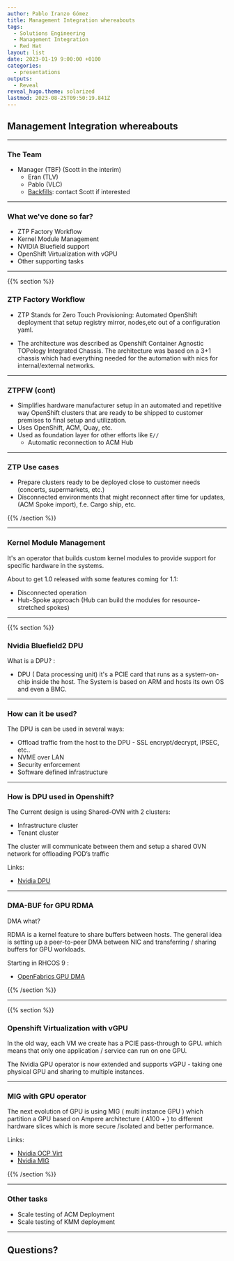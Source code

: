 ```yaml
---
author: Pablo Iranzo Gómez
title: Management Integration whereabouts
tags:
  - Solutions Engineering
  - Management Integration
  - Red Hat
layout: list
date: 2023-01-19 9:00:00 +0100
categories:
  - presentations
outputs:
  - Reveal
reveal_hugo.theme: solarized
lastmod: 2023-08-25T09:50:19.841Z
---
```


## Management Integration whereabouts

---

### The Team

- Manager (TBF) (Scott in the interim)
  - Eran (TLV)
  - Pablo (VLC)
  - [Backfills](https://global-redhat.icims.com/jobs/96128/ecosystem-field-engineer--industrial-and-edge/job?hub=7): contact Scott if interested

---

### What we've done so far?

- ZTP Factory Workflow
- Kernel Module Management
- NVIDIA Bluefield support
- OpenShift Virtualization with vGPU
- Other supporting tasks

---

{{% section %}}

### ZTP Factory Workflow

- ZTP Stands for Zero Touch Provisioning: Automated OpenShift deployment that setup registry mirror, nodes,etc out of a configuration yaml.

- The architecture was described as Openshift Container Agnostic TOPology Integrated Chassis. The architecture was based on a 3+1 chassis which had everything needed for the automation with nics for internal/external networks.

---

### ZTPFW (cont)

- Simplifies hardware manufacturer setup in an automated and repetitive way OpenShift clusters that are ready to be shipped to customer premises to final setup and utilization.
- Uses OpenShift, ACM, Quay, etc.
- Used as foundation layer for other efforts like `E//`
  - Automatic reconnection to ACM Hub

---

### ZTP Use cases

- Prepare clusters ready to be deployed close to customer needs (concerts, supermarkets, etc.)
- Disconnected environments that might reconnect after time for updates, (ACM Spoke import), f.e. Cargo ship, etc.

{{% /section %}}

---

### Kernel Module Management

It's an operator that builds custom kernel modules to provide support for specific hardware in the systems.

About to get 1.0 released with some features coming for 1.1:

- Disconnected operation
- Hub-Spoke approach (Hub can build the modules for resource-stretched spokes)

---
{{% section %}}
### Nvidia Bluefield2 DPU

What is a DPU? :

- DPU ( Data processing unit) it's a PCIE card that runs as a system-on-chip inside the host. The System is based on ARM and hosts its own OS and even a BMC.

---

### How can it be used?

The DPU is can be used in several ways:

- Offload traffic from the host to the DPU - SSL encrypt/decrypt, IPSEC, etc..
- NVME over LAN
- Security enforcement
- Software defined infrastructure

---

### How is DPU used in Openshift?

The Current design is using Shared-OVN with 2 clusters:

- Infrastructure cluster
- Tenant cluster

The cluster will communicate between them and setup a shared OVN network for offloading POD’s traffic

Links: 
- [Nvidia DPU](https://www.nvidia.com/en-us/networking/products/data-processing-unit/)

---

### DMA-BUF for GPU RDMA

DMA what?

RDMA is a kernel feature to share buffers between hosts. The general idea is setting up a peer-to-peer DMA between NIC and transferring / sharing buffers for GPU workloads.

Starting in RHCOS 9 :
- [OpenFabrics GPU DMA](https://www.openfabrics.org/wp-content/uploads/2020-workshop-presentations/303.-OFI-GPU-DMA-BUF-OFA2020v2.pdf)


{{% /section %}}

---
{{% section %}}
### Openshift Virtualization with vGPU

In the old way, each VM we create has a PCIE pass-through to GPU. which means that only one application / service can run on one GPU.

The Nvidia GPU operator is now extended and supports vGPU - taking one physical GPU and sharing to multiple instances.

---

### MIG with GPU operator

The next evolution of GPU is using MIG ( multi instance GPU ) which partition a GPU based on Ampere architecture ( A100 + ) to different hardware slices which is more secure /isolated and better performance.

Links:

- [Nvidia OCP Virt](https://docs.nvidia.com/datacenter/cloud-native/gpu-operator/openshift/openshift-virtualization.html)
- [Nvidia MIG](https://docs.nvidia.com/datacenter/tesla/mig-user-guide/index.html)


{{% /section %}}

---
### Other tasks

- Scale testing of ACM Deployment
- Scale testing of KMM deployment

---

## Questions?
